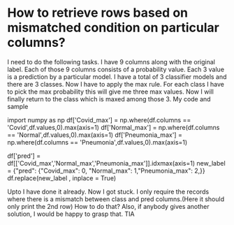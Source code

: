 
# How to retrieve rows based on mismatched condition on particular columns?

I need to do the following tasks.
I have 9 columns along with the original label. Each of those 9 columns consists of a probability value. Each 3 value is a prediction by a particular model. I have a total of 3 classifier models and there are 3 classes.
Now I have to apply the max rule.
For each class I have to pick the max probability this will give me three max values. Now I will finally return to the class which is maxed among those 3.
My code and sample

import numpy as np
df['Covid_max'] = np.where(df.columns == 'Covid',df.values,0).max(axis=1)
df['Normal_max'] = np.where(df.columns == 'Normal',df.values,0).max(axis=1)
df['Pneumonia_max'] = np.where(df.columns == 'Pneumonia',df.values,0).max(axis=1)


df['pred'] = df[['Covid_max','Normal_max','Pneumonia_max']].idxmax(axis=1)
new_label = {"pred": {"Covid_max": 0, "Normal_max": 1,"Pneumonia_max": 2,}}
df.replace(new_label , inplace = True)


Upto I have done it already. Now I got stuck. I only require the records where there is a mismatch between class and pred columns.(Here it should only print the 2nd row) How to do that?
Also, if anybody gives another solution, I would be happy to grasp that.
TIA

        